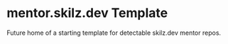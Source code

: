 # mentor.skilz.dev Template

Future home of a starting template for detectable skilz.dev mentor
repos.
